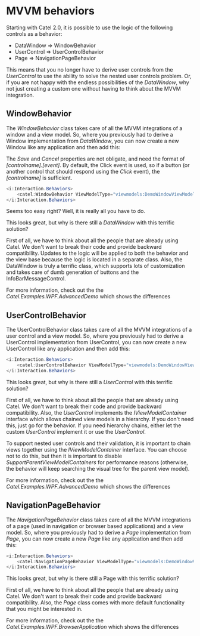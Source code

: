 # MVVM behaviors

Starting with Catel 2.0, it is possible to use the logic of the following controls as a behavior:

-   DataWindow =\> WindowBehavior
-   UserControl =\> UserControlBehavior
-   Page =\> NavigationPageBehavior

This means that you no longer have to derive user controls from the *UserControl* to use the ability to solve the nested user controls problem. Or, if you are not happy with the endless possibilities of the *DataWindow*, why not just creating a custom one without having to think about the MVVM integration.

## WindowBehavior

The *WindowBehavior* class takes care of all the MVVM integrations of a window and a view model. So, where you previously had to derive a Window implementation from *DataWindow*, you can now create a new Window like any application and then add this:

The *Save* and *Cancel* properties are not obligate, and need the format of *[controlname].[event]*. By default, the Click event is used, so if a button (or another control that should respond using the *Click* event), the *[controlname]* is sufficient.

``` {.java data-syntaxhighlighter-params="brush: java; gutter: false; theme: Confluence" data-theme="Confluence" style="brush: java; gutter: false; theme: Confluence"}
<i:Interaction.Behaviors>
    <catel:WindowBehavior ViewModelType="viewmodels:DemoWindowViewModel" Save="okButton.Click" Cancel="cancelButton.Click" />
</i:Interaction.Behaviors>
```

Seems too easy right? Well, it is really all you have to do.

This looks great, but why is there still a *DataWindow* with this terrific solution?

First of all, we have to think about all the people that are already using Catel. We don't want to break their code and provide backward compatibility. Updates to the logic will be applied to both the behavior and the view base because the logic is located in a separate class. Also, the DataWindow is truly a terrific class, which supports lots of customization and takes care of dumb generation of buttons and the InfoBarMessageControl.

For more information, check out the the *Catel.Examples.WPF.AdvancedDemo* which shows the differences

## UserControlBehavior

The UserControlBehavior class takes care of all the MVVM integrations of a user control and a view model. So, where you previously had to derive a UserControl implementation from UserControl, you can now create a new UserControl like any application and then add this:

``` {.java data-syntaxhighlighter-params="brush: java; gutter: false; theme: Confluence" data-theme="Confluence" style="brush: java; gutter: false; theme: Confluence"}
<i:Interaction.Behaviors>
    <catel:UserControlBehavior ViewModelType="viewmodels:DemoWindowViewModel" />
</i:Interaction.Behaviors>
```

This looks great, but why is there still a *UserControl* with this terrific solution?

First of all, we have to think about all the people that are already using Catel. We don't want to break their code and provide backward compatibility. Also, the *UserControl* implements the *IViewModelContainer* interface which allows chained view models in a hierarchy. If you don't need this, just go for the behavior. If you need hierarchy chains, either let the custom *UserControl* implement it or use the *UserControl*.

To support nested user controls and their validation, it is important to chain views together using the *IViewModelContainer* interface. You can choose not to do this, but then it is important to disable *SupportParentViewModelContainers* for performance reasons (otherwise, the behavior will keep searching the visual tree for the parent view model).

For more information, check out the the *Catel.Examples.WPF.AdvancedDemo* which shows the differences

## NavigationPageBehavior

The *NavigationPageBehavior* class takes care of all the MVVM integrations of a page (used in navigation or browser based applications) and a view model. So, where you previously had to derive a *Page* implementation from *Page*, you can now create a new *Page* like any application and then add this:

``` {.java data-syntaxhighlighter-params="brush: java; gutter: false; theme: Confluence" data-theme="Confluence" style="brush: java; gutter: false; theme: Confluence"}
<i:Interaction.Behaviors>
    <catel:NavigationPageBehavior ViewModelType="viewmodels:DemoWindowViewModel" />
</i:Interaction.Behaviors>
```

This looks great, but why is there still a Page with this terrific solution?

First of all, we have to think about all the people that are already using Catel. We don't want to break their code and provide backward compatibility. Also, the *Page* class comes with more default functionality that you might be interested in.

For more information, check out the the *Catel.Examples.WPF.BrowserApplication* which shows the differences

